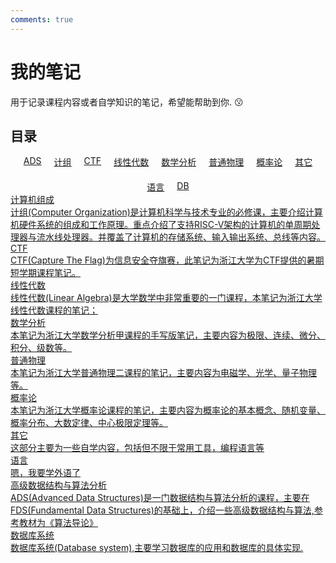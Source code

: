 ```yaml
---
comments: true
---
```

# 我的笔记

用于记录课程内容或者自学知识的笔记，希望能帮助到你.
:kissing:

## 目录

<div style="display: flex; flex-wrap: wrap; justify-content: center; gap: 20px;">
  <a href="./ADS/" class="number" data-card="card1">
    ADS
  </a>
  <a href="./CO/" class="number" data-card="card2">
    计组
  </a>
  <a href="./CTF/CTF" class="number" data-card="card3">
    CTF
  </a>
  <a href="./LA/linear-algebra" class="number" data-card="card4">
    线性代数
  </a>
  <a href="./MA/" class="number" data-card="card5">
    数学分析
  </a>
  <a href="./Physics/" class="number" data-card="card6">
    普通物理
  </a>
  <a href="./Probability/" class="number" data-card="card7">
    概率论
  </a>
  <a href="./CS/" class="number" data-card="card8">
    其它
  </a>
  <a href="./Language/" class="number" data-card="card9">
    语言
  </a>
   <a href="./DB/" class="number" data-card="card10">
    DB
  </a>
</div>

<div class="card-container">
    <a href="./CO/" class="card_stack" id="card2">
        <div class="title">计算机组成</div>
        <div class="description">
            计组(Computer Organization)是计算机科学与技术专业的必修课，主要介绍计算机硬件系统的组成和工作原理。重点介绍了支持RISC-V架构的计算机的单周期处理器与流水线处理器。并覆盖了计算机的存储系统、输入输出系统、总线等内容。
        </div>
    </a>
    <a href="./CTF/CTF" class="card_stack" id="card3">
        <div class="title">CTF</div>
        <div class="description">
            CTF(Capture The Flag)为信息安全夺旗赛，此笔记为浙江大学为CTF提供的暑期短学期课程笔记。
        </div>
    </a>
    <a href="./LA/linear-algebra" class="card_stack" id="card4">
        <div class="title">线性代数</div>
        <div class="description">
            线性代数(Linear Algebra)是大学数学中非常重要的一门课程，本笔记为浙江大学线性代数课程的笔记；
        </div>
    </a>
    <a href="./MA/" class="card_stack" id="card5">
        <div class="title">数学分析</div>
        <div class="description">
            本笔记为浙江大学数学分析甲课程的手写版笔记，主要内容为极限、连续、微分、积分、级数等。
        </div>
    </a>
    <a href="./Physics/" class="card_stack" id="card6">
        <div class="title">普通物理</div>
        <div class="description">
            本笔记为浙江大学普通物理二课程的笔记，主要内容为电磁学、光学、量子物理等。
        </div>
    </a>
    <a href="./Probability/" class="card_stack" id="card7">
        <div class="title">概率论</div>
        <div class="description">
            本笔记为浙江大学概率论课程的笔记，主要内容为概率论的基本概念、随机变量、概率分布、大数定律、中心极限定理等。
        </div>
    </a>
    <a href="./CS/" class="card_stack" id="card8">
        <div class="title">其它</div>
        <div class="description">
            这部分主要为一些自学内容，包括但不限于常用工具，编程语言等
        </div>
    </a>
    <a href="./Language/" class="card_stack" id="card9">
        <div class="title">语言</div>
        <div class="description">
            嗯，我要学外语了
        </div>
    </a>
     <a href="./ADS/" class="card_stack" id="card1">
            <div class="title">高级数据结构与算法分析</div>
            <div class="description">
                ADS(Advanced Data Structures)是一门数据结构与算法分析的课程，主要在FDS(Fundamental Data Structures)的基础上，介绍一些高级数据结构与算法,参考教材为《算法导论》
            </div>
    </a>
    <a href="./DB/" class="card_stack" id="card10">
        <div class="title">数据库系统</div>
        <div class="description">
            数据库系统(Database system),主要学习数据库的应用和数据库的具体实现.
        </div>
    </a>
</div>

